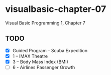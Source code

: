 # visualbasic-chapter-07
Visual Basic Programming 1, Chapter 7

## TODO
- [X] Guided Program – Scuba Expedition
- [X] 1 – IMAX Theatre
- [X] 3 – Body Mass Index (BMI)
- [ ] 6 - Airlines Passenger Growth
